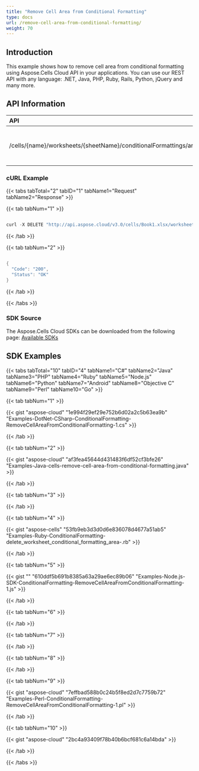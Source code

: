 ```yaml
---
title: "Remove Cell Area from Conditional Formatting"
type: docs
url: /remove-cell-area-from-conditional-formatting/
weight: 70
---
```


## **Introduction**
This example shows how to remove cell area from conditional formatting using Aspose.Cells Cloud API in your applications. You can use our REST API with any language: .NET, Java, PHP, Ruby, Rails, Python, jQuery and many more.
## **API Information**

|**API**|**Type**|**Description**|**Resource Link**|
| :- | :- | :- | :- |
|/cells/{name}/worksheets/{sheetName}/conditionalFormattings/area|DELETE|Removes cell area from conditional formatting|[DeleteWorksheetConditionalFormattingArea](https://apireference.aspose.cloud/cells/#/ConditionalFormattings/DeleteWorksheetConditionalFormattingArea)|
### **cURL Example**
{{< tabs tabTotal="2" tabID="1" tabName1="Request" tabName2="Response" >}}

{{< tab tabNum="1" >}}

```java

curl -X DELETE "http://api.aspose.cloud/v3.0/cells/Book1.xlsx/worksheets/sheet1/conditionalFormattings/area?startRow=3&startColumn=3&totalRows=1&totalColumns=1" -H "Content-Type: application/json" -H "Accept: application/json"

```

{{< /tab >}}

{{< tab tabNum="2" >}}

```java

{
  "Code": "200",
  "Status": "OK"
}

```

{{< /tab >}}

{{< /tabs >}}
### **SDK Source**
The Aspose.Cells Cloud SDKs can be downloaded from the following page: [Available SDKs](/cells/available-sdks/)
## **SDK Examples**
{{< tabs tabTotal="10" tabID="4" tabName1="C#" tabName2="Java" tabName3="PHP" tabName4="Ruby" tabName5="Node.js" tabName6="Python" tabName7="Android" tabName8="Objective C" tabName9="Perl" tabName10="Go" >}}

{{< tab tabNum="1" >}}



{{< gist "aspose-cloud" "1e994f29ef29e752b6d02a2c5b63ea9b" "Examples-DotNet-CSharp-ConditionalFormatting-RemoveCellAreaFromConditionalFormatting-1.cs" >}}

{{< /tab >}}

{{< tab tabNum="2" >}}



{{< gist "aspose-cloud" "af3fea45644d431483f6df52cf3bfe26" "Examples-Java-cells-remove-cell-area-from-conditional-formatting.java" >}}

{{< /tab >}}

{{< tab tabNum="3" >}}



{{< /tab >}}

{{< tab tabNum="4" >}}

{{< gist "aspose-cells" "53fb9eb3d3d0d6e836078d4677a51ab5" "Examples-Ruby-ConditionalFormatting-delete_worksheet_conditional_formatting_area-.rb" >}}

{{< /tab >}}

{{< tab tabNum="5" >}}



{{< gist "" "610ddf5b691b8385a63a29ae6ec89b06" "Examples-Node.js-SDK-ConditionalFormatting-RemoveCellAreaFromConditionalFormatting-1.js" >}}

{{< /tab >}}

{{< tab tabNum="6" >}}



{{< /tab >}}

{{< tab tabNum="7" >}}



{{< /tab >}}

{{< tab tabNum="8" >}}



{{< /tab >}}

{{< tab tabNum="9" >}}



{{< gist "aspose-cloud" "7effbad588b0c24b5f8ed2d7c7759b72" "Examples-Perl-ConditionalFormatting-RemoveCellAreaFromConditionalFormatting-1.pl" >}}

{{< /tab >}}

{{< tab tabNum="10" >}}

{{< gist "aspose-cloud" "2bc4a93409f78b40b6bcf681c6a14bda" >}}

{{< /tab >}}

{{< /tabs >}}
